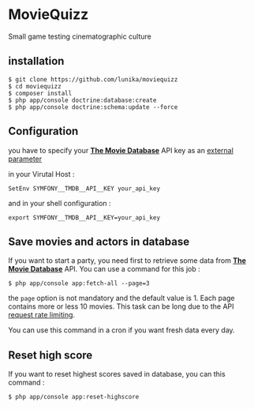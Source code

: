 MovieQuizz
==========

Small game testing cinematographic culture

## installation

```
$ git clone https://github.com/lunika/moviequizz
$ cd moviequizz
$ composer install
$ php app/console doctrine:database:create
$ php app/console doctrine:schema:update --force
```

## Configuration

you have to specify your [**The Movie Database**](https://www.themoviedb.org/) API key as an [external parameter](http://symfony.com/doc/current/cookbook/configuration/external_parameters.html)

in your Virutal Host : 

```
SetEnv SYMFONY__TMDB__API__KEY your_api_key
```

and in your shell configuration : 

```
export SYMFONY__TMDB__API__KEY=your_api_key
```

## Save movies and actors in database

If you want to start a party, you need first to retrieve some data from [**The Movie Database**](https://www.themoviedb.org/) API. 
You can use a command for this job : 

```
$ php app/console app:fetch-all --page=3
```

the ```page``` option is not mandatory and the default value is 1. Each page contains more or less 10 movies. This task can be long due to the API [request rate limiting](http://docs.themoviedb.apiary.io/#introduction/request-rate-limiting).

You can use this command in a cron if you want fresh data every day.

## Reset high score

If you want to reset highest scores saved in database, you can this command : 

```
$ php app/console app:reset-highscore
```

